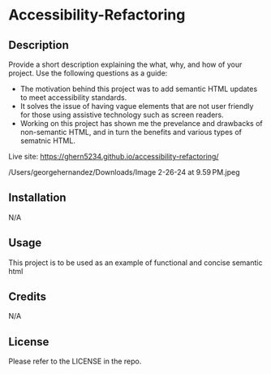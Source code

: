 # Accessibility-Refactoring


## Description

Provide a short description explaining the what, why, and how of your project. Use the following questions as a guide:

- The motivation behind this project was to add semantic HTML updates to meet accessibility standards.
- It solves the issue of having vague elements that are not user friendly for those using assistive technology such as screen readers.
- Working on this project has shown me the prevelance and drawbacks of non-semantic HTML, and in turn the benefits and various types of sematnic HTML.

Live site: https://ghern5234.github.io/accessibility-refactoring/

/Users/georgehernandez/Downloads/Image 2-26-24 at 9.59 PM.jpeg


## Installation

N/A

## Usage

This project is to be used as an example of functional and concise semantic html 

## Credits

N/A

## License

Please refer to the LICENSE in the repo.